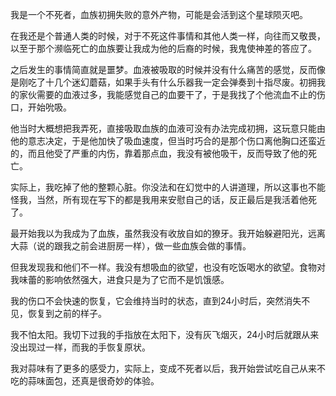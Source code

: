 我是一个不死者，血族初拥失败的意外产物，可能是会活到这个星球陨灭吧。

在我还是个普通人类的时候，对于不死这件事情和其他人类一样，向往而又敬畏，以至于那个濒临死亡的血族要让我成为他的后裔的时候，我鬼使神差的答应了。

之后发生的事情简直就是噩梦。血液被吸取的时候并没有什么痛苦的感觉，反而像是刚吃了十几个迷幻蘑菇，如果手头有什么乐器我一定会弹奏到十指尽废。初拥我的家伙需要的血液过多，我能感觉自己的血要干了，于是我找了个他流血不止的伤口，开始吮吸。

他当时大概想把我弄死，直接吸取血族的血液可没有办法完成初拥，这玩意只能由他的意志决定，于是他加快了吸血速度，但当时巧合的是那个伤口离他胸口还蛮近的，而且他受了严重的内伤，靠着那点血，我没有被他吸干，反而导致了他的死亡。

实际上，我吃掉了他的整颗心脏。你没法和在幻觉中的人讲道理，所以这事也不能怪我，当然，所有现在写下的都是我用来安慰自己的话，反正最后是我活着他死了。

最开始我以为我成为了血族，虽然我没有收放自如的獠牙。我开始躲避阳光，远离大蒜（说的跟我之前会进厨房一样），做一些血族会做的事情。

但我发现我和他们不一样。我没有想吸血的欲望，也没有吃饭喝水的欲望。食物对我味蕾的影响依然强大，进食只是为了它而不是饥饿感。

我的伤口不会快速的恢复，它会维持当时的状态，直到24小时后，突然消失不见，恢复到之前的样子。

我不怕太阳。我切下过我的手指放在太阳下，没有灰飞烟灭，24小时后就跟从来没出现过一样，而我的手恢复原状。

我对蒜味有了更多的感受力，实际上，变成不死者以后，我开始尝试吃自己从来不吃的蒜味面包，还真是很奇妙的体验。

